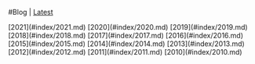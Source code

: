 #Blog | [Latest](#blog)

<div class='bloglinks'>
[2021](#index/2021.md)
[2020](#index/2020.md)
[2019](#index/2019.md)
[2018](#index/2018.md)
[2017](#index/2017.md)
[2016](#index/2016.md)
[2015](#index/2015.md)
[2014](#index/2014.md)
[2013](#index/2013.md)
[2012](#index/2012.md)
[2011](#index/2011.md)
[2010](#index/2010.md)
</div>
